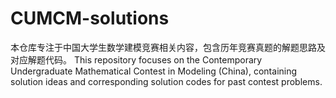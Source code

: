 # CUMCM-solutions
本仓库专注于中国大学生数学建模竞赛相关内容，包含历年竞赛真题的解题思路及对应解题代码。
This repository focuses on the Contemporary Undergraduate Mathematical Contest in Modeling (China), containing solution ideas and corresponding solution codes for past contest problems.
